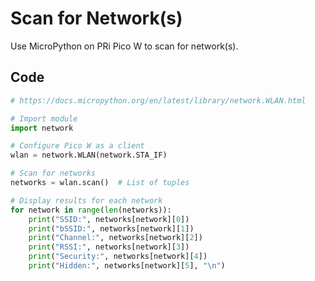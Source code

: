# Scan for Network(s)

Use MicroPython on PRi Pico W to scan for network(s).

## Code

``` python
# https://docs.micropython.org/en/latest/library/network.WLAN.html

# Import module
import network

# Configure Pico W as a client
wlan = network.WLAN(network.STA_IF)

# Scan for networks
networks = wlan.scan()  # List of tuples

# Display results for each network
for network in range(len(networks)):
    print("SSID:", networks[network][0])
    print("bSSID:", networks[network][1])
    print("Channel:", networks[network][2])
    print("RSSI:", networks[network][3])
    print("Security:", networks[network][4])
    print("Hidden:", networks[network][5], "\n")

```

